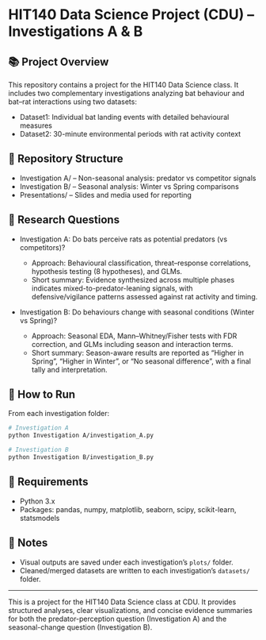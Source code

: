 # HIT140 Data Science Project (CDU) – Investigations A & B

## 📚 Project Overview
This repository contains a project for the HIT140 Data Science class. It includes two complementary investigations analyzing bat behaviour and bat–rat interactions using two datasets:
- Dataset1: Individual bat landing events with detailed behavioural measures
- Dataset2: 30-minute environmental periods with rat activity context

## 📁 Repository Structure
- Investigation A/ – Non-seasonal analysis: predator vs competitor signals
- Investigation B/ – Seasonal analysis: Winter vs Spring comparisons
- Presentations/ – Slides and media used for reporting

## 🎯 Research Questions
- Investigation A: Do bats perceive rats as potential predators (vs competitors)?
  - Approach: Behavioural classification, threat–response correlations, hypothesis testing (8 hypotheses), and GLMs.
  - Short summary: Evidence synthesized across multiple phases indicates mixed-to-predator-leaning signals, with defensive/vigilance patterns assessed against rat activity and timing.

- Investigation B: Do behaviours change with seasonal conditions (Winter vs Spring)?
  - Approach: Seasonal EDA, Mann–Whitney/Fisher tests with FDR correction, and GLMs including season and interaction terms.
  - Short summary: Season-aware results are reported as “Higher in Spring”, “Higher in Winter”, or “No seasonal difference”, with a final tally and interpretation.

## 🚀 How to Run
From each investigation folder:
```bash
# Investigation A
python Investigation A/investigation_A.py

# Investigation B
python Investigation B/investigation_B.py
```

## 🧰 Requirements
- Python 3.x
- Packages: pandas, numpy, matplotlib, seaborn, scipy, scikit-learn, statsmodels

## 🔎 Notes
- Visual outputs are saved under each investigation’s `plots/` folder.
- Cleaned/merged datasets are written to each investigation’s `datasets/` folder.

---

This is a project for the HIT140 Data Science class at CDU. It provides structured analyses, clear visualizations, and concise evidence summaries for both the predator-perception question (Investigation A) and the seasonal-change question (Investigation B).